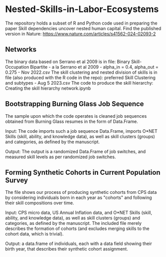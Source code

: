 # Nested-Skills-in-Labor-Ecosystems
The repository holds a subset of R and Python code used in preparing the paper Skill dependencies uncover nested human capital.
Find the published version in Nature: https://www.nature.com/articles/s41562-024-02093-2

## Networks
The binary data based on Serrano et al 2009 is in file: Binary Skill-Occupation Bipartite - a la Serrano et al 2009 - alpha_in = 0.4, alpha_out = 0.275 - Nov 2022.csv
The skill clustering and nested division of skills is in file (also produced with the R code in the repo): preferred Skill Clustering and subtypes - Aug 5 2023.csv
The code to produce the skill hierarchy: Creating the skill hierarchy network.ipynb

## Bootstrapping Burning Glass Job Sequence
The sample upon which the code operates is cleaned job sequences obtained from Burning Glass resumes in the form of Data.Frame.

Input: The code imports such a job sequence Data.Frame, imports O*NET Skills (skill, ability, and knowledge data), as well as skill clusters (groups) and categories, as defined by the manuscript.

Output: The output is a randomized Data.Frame of job switches, and measured skill levels as per randomized job switches.

## Forming Synthetic Cohorts in Current Population Survey
The file shows our process of producing synthetic cohorts from CPS data by considering individuals born in each year as "cohorts" and following their skill compositions over time.

Input: CPS micro data, US Annual Inflation data, and O*NET Skills (skill, ability, and knowledge data), as well as skill clusters (groups) and categories, as defined by the manuscript. The included file merely describes the formation of cohorts (and excludes merging skills to the cohort data, which is trivial).

Output: a data.frame of individuals, each with a data field showing their birth year, that describes their synthetic cohort assignment.
